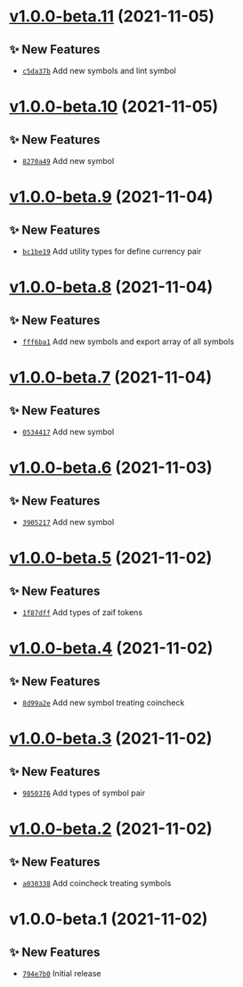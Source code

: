 # [v1.0.0-beta.11](https://github.com/TomokiMiyauci/cryptocurrency-types/compare/v1.0.0-beta.10...v1.0.0-beta.11) (2021-11-05)

## ✨ New Features

- [`c5da37b`](https://github.com/TomokiMiyauci/cryptocurrency-types/commit/c5da37b) Add new symbols and lint symbol

# [v1.0.0-beta.10](https://github.com/TomokiMiyauci/cryptocurrency-types/compare/v1.0.0-beta.9...v1.0.0-beta.10) (2021-11-05)

## ✨ New Features

- [`8270a49`](https://github.com/TomokiMiyauci/cryptocurrency-types/commit/8270a49) Add new symbol

# [v1.0.0-beta.9](https://github.com/TomokiMiyauci/cryptocurrency-types/compare/v1.0.0-beta.8...v1.0.0-beta.9) (2021-11-04)

## ✨ New Features

- [`bc1be19`](https://github.com/TomokiMiyauci/cryptocurrency-types/commit/bc1be19) Add utility types for define currency pair

# [v1.0.0-beta.8](https://github.com/TomokiMiyauci/cryptocurrency-types/compare/v1.0.0-beta.7...v1.0.0-beta.8) (2021-11-04)

## ✨ New Features

- [`fff6ba1`](https://github.com/TomokiMiyauci/cryptocurrency-types/commit/fff6ba1) Add new symbols and export array of all symbols

# [v1.0.0-beta.7](https://github.com/TomokiMiyauci/cryptocurrency-types/compare/v1.0.0-beta.6...v1.0.0-beta.7) (2021-11-04)

## ✨ New Features

- [`0534417`](https://github.com/TomokiMiyauci/cryptocurrency-types/commit/0534417) Add new symbol

# [v1.0.0-beta.6](https://github.com/TomokiMiyauci/cryptocurrency-types/compare/v1.0.0-beta.5...v1.0.0-beta.6) (2021-11-03)

## ✨ New Features

- [`3905217`](https://github.com/TomokiMiyauci/cryptocurrency-types/commit/3905217) Add new symbol

# [v1.0.0-beta.5](https://github.com/TomokiMiyauci/cryptocurrency-types/compare/v1.0.0-beta.4...v1.0.0-beta.5) (2021-11-02)

## ✨ New Features

- [`1f87dff`](https://github.com/TomokiMiyauci/cryptocurrency-types/commit/1f87dff) Add types of zaif tokens

# [v1.0.0-beta.4](https://github.com/TomokiMiyauci/cryptocurrency-types/compare/v1.0.0-beta.3...v1.0.0-beta.4) (2021-11-02)

## ✨ New Features

- [`8d99a2e`](https://github.com/TomokiMiyauci/cryptocurrency-types/commit/8d99a2e) Add new symbol treating coincheck

# [v1.0.0-beta.3](https://github.com/TomokiMiyauci/cryptocurrency-types/compare/v1.0.0-beta.2...v1.0.0-beta.3) (2021-11-02)

## ✨ New Features

- [`9850376`](https://github.com/TomokiMiyauci/cryptocurrency-types/commit/9850376) Add types of symbol pair

# [v1.0.0-beta.2](https://github.com/TomokiMiyauci/cryptocurrency-types/compare/v1.0.0-beta.1...v1.0.0-beta.2) (2021-11-02)

## ✨ New Features

- [`a030338`](https://github.com/TomokiMiyauci/cryptocurrency-types/commit/a030338) Add coincheck treating symbols

# v1.0.0-beta.1 (2021-11-02)

## ✨ New Features

- [`794e7b0`](https://github.com/TomokiMiyauci/cryptocurrency-types/commit/794e7b0) Initial release

